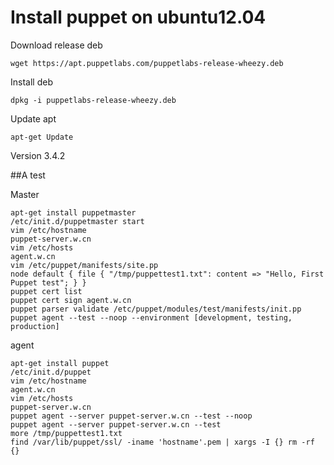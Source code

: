 # Install puppet on ubuntu12.04
Download release deb

    wget https://apt.puppetlabs.com/puppetlabs-release-wheezy.deb

Install deb    

    dpkg -i puppetlabs-release-wheezy.deb

Update apt
    
    apt-get Update

Version 3.4.2

##A test

Master

    apt-get install puppetmaster
    /etc/init.d/puppetmaster start
    vim /etc/hostname
	puppet-server.w.cn
    vim /etc/hosts
	agent.w.cn
    vim /etc/puppet/manifests/site.pp
	node default { file { "/tmp/puppettest1.txt": content => "Hello, First Puppet test"; } }
    puppet cert list
    puppet cert sign agent.w.cn
    puppet parser validate /etc/puppet/modules/test/manifests/init.pp
    puppet agent --test --noop --environment [development, testing, production]

agent 

    apt-get install puppet 
    /etc/init.d/puppet
    vim /etc/hostname
	agent.w.cn
    vim /etc/hosts
	puppet-server.w.cn
    puppet agent --server puppet-server.w.cn --test --noop
    puppet agent --server puppet-server.w.cn --test
    more /tmp/puppettest1.txt
    find /var/lib/puppet/ssl/ -iname 'hostname'.pem | xargs -I {} rm -rf {}
